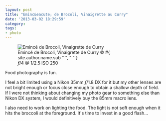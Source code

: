 ```yaml
---
layout: post
title: "Eminc&eacute; de Brocoli, Vinaigrette au Curry"
date: '2013-03-02 18:29:59'
category: 
tags:
- photo
---
```


<div class="markdown-wrapper">
<figure><div class="img" data-picture data-alt="Eminc&eacute; de Brocoli, Vinaigrette de Curry">
<div data-src="#{ site.img_base_url }images/2013-03-02-brocoli-29-480w.jpg"></div>
<div data-src="#{ site.img_base_url }images/2013-03-02-brocoli-29-960w.jpg" data-media="(-webkit-min-device-pixel-ratio: 1.5),(-moz-min-device-pixel-ratio: 1.5),(-o-min-device-pixel-ratio: 3/2)"></div>
<div data-src="#{ site.img_base_url }images/2013-03-02-brocoli-29-768w.jpg" data-media="(min-width: 480px)"></div>
<div data-src="#{ site.img_base_url }images/2013-03-02-brocoli-29-1536w.jpg" data-media="(min-width: 480px) and (-webkit-min-device-pixel-ratio: 1.5),(min-width: 480px) and (-moz-min-device-pixel-ratio: 1.5),(min-width: 480px) and (-o-min-device-pixel-ratio: 3/2)"></div>
<div data-src="#{ site.img_base_url }images/2013-03-02-brocoli-29-900w.jpg" data-media="(min-width: 768px)"></div>
<div data-src="#{ site.img_base_url }images/2013-03-02-brocoli-29-1800w.jpg" data-media="(min-width: 768px) and (-webkit-min-device-pixel-ratio: 1.5),(min-width: 768px) and (-moz-min-device-pixel-ratio: 1.5),(min-width: 768px) and (-o-min-device-pixel-ratio: 3/2)"></div>
<!-- Fallback content for non-JS browsers. Same img src as the initial, unqualified source element. -->
<noscript><img src="#{ site.img_base_url }images/2013-03-02-brocoli-29-900w.jpg" alt="Eminc&eacute; de Brocoli, Vinaigrette de Curry"></noscript>
</div>
<figcaption>Eminc&eacute; de Brocoli, Vinaigrette de Curry
  <span class="copyright">&copy;&nbsp;#{ site.author.name.sub " ", "&nbsp;" }</span>
</figcaption>
<div class="metadata"><i class="icon-camera"></i> <i>&#402;</i>/4 @ 1/2.5 ISO 250</div>
</figure>
</div>

Food photography is fun.

I feel a bit limited using a Nikon 35mm _&#402;_/1.8 DX for it but my other lenses are not bright enough or focus close enough to obtain a shallow depth of field.
If I were not thinking about changing my photo gear to something else than Nikon DX system, I would definitively buy the 85mm macro lens.

I also need to work on lighting the food. The light is not soft enough when it hits the broccoli at the foreground. It's time to invest in a good flash...